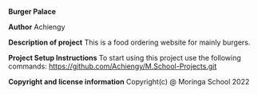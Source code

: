 
**Burger Palace**

**Author**
Achiengy

**Description of project**
This is a food ordering website for mainly burgers.

**Project Setup Instructions**
To start using this project use the following commands:
   https://github.com/Achiengy/M.School-Projects.git
   
 **Copyright and license information**
   Copyright(c) @ Moringa School 2022


